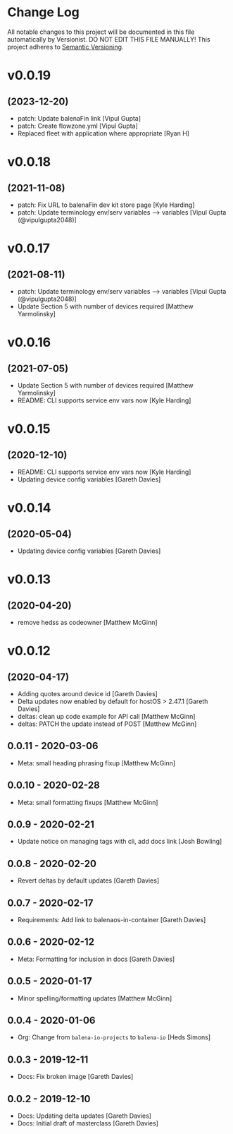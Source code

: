 # Change Log

All notable changes to this project will be documented in this file
automatically by Versionist. DO NOT EDIT THIS FILE MANUALLY!
This project adheres to [Semantic Versioning](http://semver.org/).

# v0.0.19
## (2023-12-20)

* patch: Update balenaFin link [Vipul Gupta]
* patch: Create flowzone.yml [Vipul Gupta]
* Replaced fleet with application where appropriate [Ryan H]

# v0.0.18
## (2021-11-08)

* patch: Fix URL to balenaFin dev kit store page [Kyle Harding]
* patch: Update terminology env/serv variables --> variables [Vipul Gupta (@vipulgupta2048)]

# v0.0.17
## (2021-08-11)

* patch: Update terminology env/serv variables --> variables [Vipul Gupta (@vipulgupta2048)]
* Update Section 5 with number of devices required [Matthew Yarmolinsky]

# v0.0.16
## (2021-07-05)

* Update Section 5 with number of devices required [Matthew Yarmolinsky]
* README: CLI supports service env vars now [Kyle Harding]

# v0.0.15
## (2020-12-10)

* README: CLI supports service env vars now [Kyle Harding]
* Updating device config variables [Gareth Davies]

# v0.0.14
## (2020-05-04)

* Updating device config variables [Gareth Davies]

# v0.0.13
## (2020-04-20)

* remove hedss as codeowner [Matthew McGinn]

# v0.0.12
## (2020-04-17)

* Adding quotes around device id [Gareth Davies]
* Delta updates now enabled by default for hostOS > 2.47.1 [Gareth Davies]
* deltas: clean up code example for API call [Matthew McGinn]
* deltas: PATCH the update instead of POST [Matthew McGinn]

## 0.0.11 - 2020-03-06

* Meta: small heading phrasing fixup [Matthew McGinn]

## 0.0.10 - 2020-02-28

* Meta: small formatting fixups [Matthew McGinn]

## 0.0.9 - 2020-02-21

* Update notice on managing tags with cli, add docs link [Josh Bowling]

## 0.0.8 - 2020-02-20

* Revert deltas by default  updates [Gareth Davies]

## 0.0.7 - 2020-02-17

* Requirements: Add link to balenaos-in-container [Gareth Davies]

## 0.0.6 - 2020-02-12

* Meta: Formatting for inclusion in docs [Gareth Davies]

## 0.0.5 - 2020-01-17

* Minor spelling/formatting updates [Matthew McGinn]

## 0.0.4 - 2020-01-06

* Org: Change from `balena-io-projects` to `balena-io` [Heds Simons]

## 0.0.3 - 2019-12-11

* Docs: Fix broken image [Gareth Davies]

## 0.0.2 - 2019-12-10

* Docs: Updating delta updates [Gareth Davies]
* Docs: Initial draft of masterclass [Gareth Davies]
